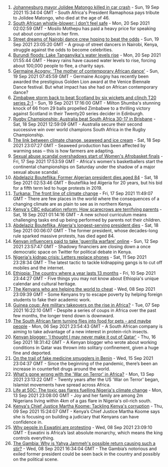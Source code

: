 1. [Johannesburg mayor Jolidee Matongo killed in car crash](https://www.bbc.co.uk/news/world-africa-58614669?at_medium=RSS&at_campaign=KARANGA) - Sun, 19 Sep 2021 15:34:04 GMT - South Africa's President Ramaphosa pays tribute to Jolidee Matongo, who died at the age of 46.
2. [South African whistle-blower: I don't feel safe](https://www.bbc.co.uk/news/world-africa-58550717?at_medium=RSS&at_campaign=KARANGA) - Mon, 20 Sep 2021 02:02:59 GMT - Mosilo Mothepu has paid a heavy price for speaking out about corruption in her firm.
3. [Street dreams of Nairobi dance crew hoping to beat the odds](https://www.bbc.co.uk/news/world-africa-58602632?at_medium=RSS&at_campaign=KARANGA) - Sun, 19 Sep 2021 23:05:20 GMT - A group of street dancers in Nairobi, Kenya, struggle against the odds to become celebrities.
4. [Burundi floods: Lake Tanganyika's water levels rise](https://www.bbc.co.uk/news/world-africa-58614677?at_medium=RSS&at_campaign=KARANGA) - Mon, 20 Sep 2021 01:55:44 GMT - Heavy rains have caused water levels to rise, forcing about 100,000 people to flee, a charity says.
5. [Germaine Acogny: 'The mother of contemporary African dance'](https://www.bbc.co.uk/news/world-africa-58588092?at_medium=RSS&at_campaign=KARANGA) - Sun, 19 Sep 2021 07:45:59 GMT - Germaine Acogny has recently been awarded the prestigious Golden Lion award at the Venice Biennale Dance festival. But what impact has she had on African contemporary dance?
6. [Zimbabwe storm back to beat Scotland by six wickets and clinch T20 series 2-1](https://www.bbc.co.uk/sport/cricket/58619042?at_medium=RSS&at_campaign=KARANGA) - Sun, 19 Sep 2021 17:16:00 GMT - Milton Shumba's stunning knock of 66 from 29 balls propelled Zimbabwe to a thrilling victory against Scotland in their Twenty20 series decider in Edinburgh.
7. [Rugby Championship: Australia beat South Africa 30-17 in Brisbane](https://www.bbc.co.uk/sport/rugby-union/58607615?at_medium=RSS&at_campaign=KARANGA) - Sat, 18 Sep 2021 12:59:09 GMT - Australia secure their second successive win over world champions South Africa in the Rugby Championship.
8. [The link between climate change, seaweed and ice cream](https://www.bbc.co.uk/news/stories-58582499?at_medium=RSS&at_campaign=KARANGA) - Sat, 18 Sep 2021 23:07:27 GMT - Seaweed production has been affected by warming seas – this is how farmers are adapting.
9. [Sexual abuse scandal overshadows start of Women's Afrobasket finals](https://www.bbc.co.uk/sport/africa/58603900?at_medium=RSS&at_campaign=KARANGA) - Fri, 17 Sep 2021 17:53:59 GMT - Africa's women's basketballers start the continental championships on Saturday under the shadow of a major sexual abuse scandal.
10. [Abdelaziz Bouteflika: Former Algerian president dies aged 84](https://www.bbc.co.uk/news/world-africa-58605626?at_medium=RSS&at_campaign=KARANGA) - Sat, 18 Sep 2021 02:53:46 GMT - Bouteflika led Algeria for 20 years, but his bid for a fifth term led to huge protests in 2019.
11. [Turkana: The front line of climate change](https://www.bbc.co.uk/news/world-africa-58598819?at_medium=RSS&at_campaign=KARANGA) - Fri, 17 Sep 2021 11:49:07 GMT - There are few places in the world where the consequences of a changing climate are as plain to see as in northern Kenya.
12. [Kenya's CBC education reform: How scarecrows are terrifying parents](https://www.bbc.co.uk/news/world-africa-58597917?at_medium=RSS&at_campaign=KARANGA) - Sat, 18 Sep 2021 01:14:16 GMT - A new school curriculum means challenging tasks end up being performed by parents not their children.
13. [Abdelaziz Bouteflika, Algeria's longest-serving president dies](https://www.bbc.co.uk/news/world-africa-56269634?at_medium=RSS&at_campaign=KARANGA) - Sat, 18 Sep 2021 00:06:07 GMT - The former president, whose decades-long rule sparked massive protests, has died aged 84.
14. [Kenyan influencers paid to take 'guerrilla warfare’ online](https://www.bbc.co.uk/news/world-africa-58474936?at_medium=RSS&at_campaign=KARANGA) - Sun, 12 Sep 2021 23:57:47 GMT - Shadowy financiers are closing down a once democratic space on Twitter for political debate in Kenya.
15. [Nigeria's kidnap crisis: Letters replace phones](https://www.bbc.co.uk/news/world-africa-58506419?at_medium=RSS&at_campaign=KARANGA) - Sat, 11 Sep 2021 23:28:34 GMT - The latest tactic to tackle kidnapping gangs is to cut off mobiles and the internet.
16. [Ethiopia: The country where a year lasts 13 months](https://www.bbc.co.uk/news/world-africa-57443424?at_medium=RSS&at_campaign=KARANGA) - Fri, 10 Sep 2021 23:44:27 GMT - Five things you may not know about Ethiopia's unique calendar and cultural heritage.
17. [The Kenyans who are helping the world to cheat](https://www.bbc.co.uk/news/blogs-trending-58465189?at_medium=RSS&at_campaign=KARANGA) - Wed, 08 Sep 2021 23:09:39 GMT - Some Kenyans try to escape poverty by helping foreign students to fake their academic work.
18. [Guinea coup: Are military takeovers on the rise in Africa?](https://www.bbc.co.uk/news/world-africa-46783600?at_medium=RSS&at_campaign=KARANGA) - Tue, 07 Sep 2021 16:22:10 GMT - Despite a series of coups in Africa over the past few months, the longer trend down is downward.
19. [The South African farm turning flies into food for pets - and maybe people](https://www.bbc.co.uk/news/world-africa-58384761?at_medium=RSS&at_campaign=KARANGA) - Mon, 06 Sep 2021 23:54:43 GMT - A South African company is aiming to take advantage of a new interest in protein-rich insects.
20. [Kenyan blogger: 'I thought I may never make it out of Qatar'](https://www.bbc.co.uk/news/world-africa-58590800?at_medium=RSS&at_campaign=KARANGA) - Thu, 16 Sep 2021 18:31:42 GMT - A Kenyan blogger who wrote about working conditions in Qatar was thrown into solitary confinement, given a huge fine and deported.
21. [On the trail of fake medicine smugglers in Benin](https://www.bbc.co.uk/news/world-africa-58577421?at_medium=RSS&at_campaign=KARANGA) - Wed, 15 Sep 2021 23:04:37 GMT - Since the beginning of the pandemic, there’s been an increase in counterfeit drugs around the world.
22. [What's gone wrong with the 'War on Terror' in Africa?](https://www.bbc.co.uk/news/world-africa-58552058?at_medium=RSS&at_campaign=KARANGA) - Mon, 13 Sep 2021 23:13:22 GMT - Twenty years after the US 'War on Terror' began, Islamist movements have spread across Africa.
23. [Life at 50C: The toxic gas flares fuelling Nigeria's climate change](https://www.bbc.co.uk/news/world-africa-58549010?at_medium=RSS&at_campaign=KARANGA) - Mon, 13 Sep 2021 23:08:00 GMT - Joy and her family are among 2m Nigerians living within 4km of a gas flare in Nigeria's oil-rich south.
24. [Kenya's Chief Justice Martha Koome: Tackling Kenya's corruption](https://www.bbc.co.uk/news/world-africa-58504720?at_medium=RSS&at_campaign=KARANGA) - Thu, 09 Sep 2021 15:24:07 GMT - Kenya’s Chief Justice Martha Koome says she is focusing on building a judiciary that Kenyans can have confidence in.
25. [Why people in Eswatini are protesting](https://www.bbc.co.uk/news/world-africa-58492598?at_medium=RSS&at_campaign=KARANGA) - Wed, 08 Sep 2021 23:09:10 GMT - Eswatini is Africa’s last absolute monarchy, which means the king controls everything.
26. [The Gambia: Why is Yahya Jammeh's possible return causing such a stir?](https://www.bbc.co.uk/news/world-africa-58493641?at_medium=RSS&at_campaign=KARANGA) - Wed, 08 Sep 2021 16:34:04 GMT - The Gambia’s notorious and exiled former president could be seen back in the country and possibly on the political scene.
